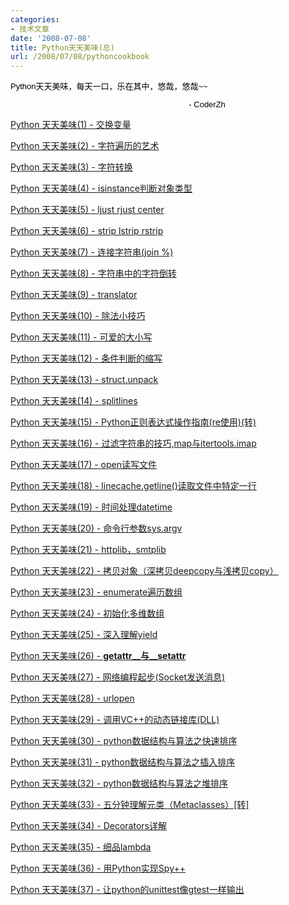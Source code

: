 ```yaml
---
categories:
- 技术文章
date: '2008-07-08'
title: Python天天美味(总)
url: /2008/07/08/pythoncookbook
---
```



<div style="position: absolute; width: 150px; height: 150px; top: 337px; left: 996px;">![](http://ide.cbforge.com/wp-content/uploads/2009/06/python-programming-logo.png)

Python</div>
<div style="position: absolute; width: 150px; height: 150px; top: 637px; left: 999px;">![](http://www.cis.upenn.edu/%7Elhuang3/cse399-python/images/smilingpython.gif)

Eat me!</div>
<div class="cnblogs_code">
<div><span style="color: #000000; font-family: Arial; font-size: 13px;">Python天天美味，每天一口，乐在其中，悠哉，悠哉~~

</span><span style="color: #000000; font-family: Arial; font-size: 13px;">&nbsp;&nbsp;&nbsp;&nbsp;&nbsp;&nbsp;&nbsp;&nbsp;&nbsp;&nbsp;&nbsp;&nbsp;&nbsp;&nbsp;&nbsp;&nbsp;&nbsp;&nbsp;&nbsp;&nbsp;&nbsp;&nbsp;&nbsp;&nbsp;&nbsp;&nbsp;&nbsp;&nbsp;&nbsp;&nbsp;&nbsp;&nbsp;&nbsp;&nbsp;&nbsp;&nbsp;&nbsp;&nbsp;&nbsp; &nbsp; &nbsp; &nbsp; &nbsp; &nbsp; &nbsp; &nbsp; &nbsp; &nbsp; &nbsp; &nbsp; &nbsp; &nbsp; &nbsp; &nbsp; &nbsp; &nbsp; &nbsp; &nbsp;&nbsp; -&nbsp;CoderZh&nbsp;</span></div>
</div>
  
[](http://www.cnblogs.com/coderzh/archive/2008/12/07/1349735.html)
  
[Python 天天美味(1) - 交换变量](http://www.cnblogs.com/coderzh/archive/2008/04/29/1176878.html)
  
[Python 天天美味(2) - 字符遍历的艺术](http://www.cnblogs.com/coderzh/archive/2008/04/30/1177677.html) &nbsp;
  
[Python 天天美味(3) - 字符转换](http://www.cnblogs.com/coderzh/archive/2008/05/02/1179593.html) &nbsp;
  
[Python 天天美味(4) - isinstance判断对象类型](http://www.cnblogs.com/coderzh/archive/2008/05/02/1179609.html)&nbsp;
  
[Python 天天美味(5) - ljust rjust center](http://www.cnblogs.com/coderzh/archive/2008/05/02/1179709.html) &nbsp;
  
[Python 天天美味(6) - strip lstrip rstrip](http://www.cnblogs.com/coderzh/archive/2008/05/02/1179725.html) &nbsp;
  
[Python 天天美味(7) - 连接字符串(join %)](http://www.cnblogs.com/coderzh/archive/2008/05/03/1180563.html) &nbsp;
  
[Python 天天美味(8) - 字符串中的字符倒转](http://www.cnblogs.com/coderzh/archive/2008/05/03/1180584.html) 
  
[Python 天天美味(9) - translator](http://www.cnblogs.com/coderzh/archive/2008/05/03/1180705.html) &nbsp;
  
[Python 天天美味(10) - 除法小技巧](http://www.cnblogs.com/coderzh/archive/2008/05/04/1181250.html) &nbsp;
  
[Python 天天美味(11) - 可爱的大小写](http://www.cnblogs.com/coderzh/archive/2008/05/04/1181340.html) 
  
[Python 天天美味(12) - 条件判断的缩写](http://www.cnblogs.com/coderzh/archive/2008/05/04/1181416.html)&nbsp;
  
[Python 天天美味(13) - struct.unpack](http://www.cnblogs.com/coderzh/archive/2008/05/04/1181462.html)&nbsp; &nbsp;
  
[Python 天天美味(14) - splitlines](http://www.cnblogs.com/coderzh/archive/2008/05/05/1183967.html) &nbsp;
  
[Python 天天美味(15) - Python正则表达式操作指南(re使用)(转)](http://www.cnblogs.com/coderzh/archive/2008/05/06/1185755.html) &nbsp;
  
[Python 天天美味(16) - 过滤字符串的技巧,map与itertools.imap](http://www.cnblogs.com/coderzh/archive/2008/05/09/1190173.html) &nbsp;
  
[Python 天天美味(17) - open读写文件](http://www.cnblogs.com/coderzh/archive/2008/05/10/1191410.html) &nbsp;
  
[Python 天天美味(18) - linecache.getline()读取文件中特定一行](http://www.cnblogs.com/coderzh/archive/2008/05/10/1191641.html) &nbsp;
  
[Python 天天美味(19) - 时间处理datetime](http://www.cnblogs.com/coderzh/archive/2008/05/16/1201074.html) &nbsp;
  
[Python 天天美味(20) - 命令行参数sys.argv](http://www.cnblogs.com/coderzh/archive/2008/05/16/1201079.html)&nbsp; &nbsp;
  
[Python 天天美味(21) - httplib，smtplib](http://www.cnblogs.com/coderzh/archive/2008/05/17/1201449.html) &nbsp;
  
[Python 天天美味(22) - 拷贝对象（深拷贝deepcopy与浅拷贝copy）](http://www.cnblogs.com/coderzh/archive/2008/05/17/1201506.html) &nbsp;
  
[Python 天天美味(23) - enumerate遍历数组](http://www.cnblogs.com/coderzh/archive/2008/05/17/1201509.html) 
  
[Python 天天美味(24) - 初始化多维数组](http://www.cnblogs.com/coderzh/archive/2008/05/18/1201993.html) &nbsp;
  
[Python 天天美味(25) - 深入理解yield](http://www.cnblogs.com/coderzh/archive/2008/05/18/1202040.html) &nbsp;
  
[Python 天天美味(26) - __getattr__与__setattr__](http://www.cnblogs.com/coderzh/archive/2008/05/25/1206931.html) &nbsp;
  
[Python 天天美味(27) - 网络编程起步(Socket发送消息)](http://www.cnblogs.com/coderzh/archive/2008/06/07/1215607.html) &nbsp;
  
[Python 天天美味(28) - urlopen](http://www.cnblogs.com/coderzh/archive/2008/06/07/1215657.html)&nbsp;&nbsp; &nbsp;
  
[Python 天天美味(29) - 调用VC++的动态链接库(DLL)](http://www.cnblogs.com/coderzh/archive/2008/07/23/1249919.html)&nbsp;
  
[Python 天天美味(30) - python数据结构与算法之快速排序](http://www.cnblogs.com/coderzh/archive/2008/09/20/1294947.html)&nbsp;
  
[Python 天天美味(31) - python数据结构与算法之插入排序](http://www.cnblogs.com/coderzh/archive/2008/09/21/1295434.html)&nbsp;
  
[Python 天天美味(32) - python数据结构与算法之堆排序](http://www.cnblogs.com/coderzh/archive/2008/09/22/1296195.html)&nbsp;
  
[Python 天天美味(33) - 五分钟理解元类（Metaclasses）[转]](http://www.cnblogs.com/coderzh/archive/2008/12/07/1349735.html)
  
[Python 天天美味(34) - Decorators详解](http://www.cnblogs.com/coderzh/archive/2010/04/27/python-cookbook33-Decorators.html)&nbsp;
  
[Python 天天美味(35) - 细品lambda](http://www.cnblogs.com/coderzh/archive/2010/04/30/python-cookbook-lambda.html)
  
[Python 天天美味(36) - 用Python实现Spy++](http://www.cnblogs.com/coderzh/archive/2010/05/02/python-cookbook-pyspy.html)
  
[Python 天天美味(37) - 让python的unittest像gtest一样输出](http://www.cnblogs.com/coderzh/archive/2010/08/23/custom-python-unittestoutput-as-gtest.html)&nbsp;